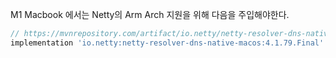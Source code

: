M1 Macbook 에서는 Netty의 Arm Arch 지원을 위해 다음을 주입해야한다.

```groovy
// https://mvnrepository.com/artifact/io.netty/netty-resolver-dns-native-macos
implementation 'io.netty:netty-resolver-dns-native-macos:4.1.79.Final'
```